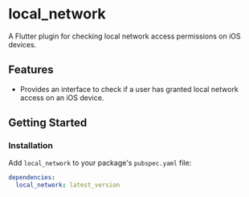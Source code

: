 # local_network

A Flutter plugin for checking local network access permissions on iOS devices.

## Features
- Provides an interface to check if a user has granted local network access on an iOS device.

## Getting Started

### Installation
Add `local_network` to your package's `pubspec.yaml` file:

```yaml
dependencies:
  local_network: latest_version
